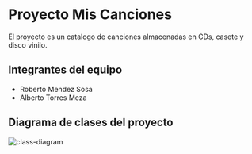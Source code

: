 # Proyecto Mis Canciones
El proyecto es un catalogo de canciones almacenadas en CDs, casete y disco vinilo.

## Integrantes del equipo
* Roberto Mendez Sosa
* Alberto Torres Meza

## Diagrama de clases del proyecto

![class-diagram](https://user-images.githubusercontent.com/24909480/118365741-b780e680-b563-11eb-8085-4ae63170dd5c.jpeg)
